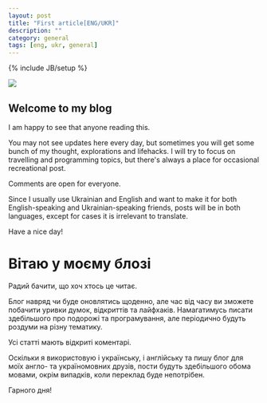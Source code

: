 ```yaml
---
layout: post
title: "First article[ENG/UKR]"
description: ""
category: general
tags: [eng, ukr, general]
---
```

{% include JB/setup %}

<img src="{{ BASE_PATH }}/assets/img/welcome.jpg">

## Welcome to my blog

I am happy to see that anyone reading this. 

You may not see updates here every day, but sometimes you will get some bunch of my thought, explorations and lifehacks. I will try to focus on travelling and programming topics, but there's always a place for occasional recreational post.

Comments are open for everyone.

Since I usually use Ukrainian and English and want to make it for both English-speaking and Ukrainian-speaking friends, posts will be in both languages, except for cases it is irrelevant to translate.

Have a nice day!

# Вітаю у моєму блозі

Радий бачити, що хоч хтось це читає.

Блог навряд чи буде оновлятись щоденно, але час від часу ви зможете побачити уривки думок, відкриттів та лайфхаків. Намагатимусь писати здебільшого про подорожі та програмування, але періодично будуть роздуми на різну тематику. 

Усі статті мають відкриті коментарі.

Оскільки я використовую і українську, і англійську та пишу блог для моїх англо- та україномовних друзів, пости будуть здебільшого обома мовами, окрім випадків, коли переклад буде непотрібен.

Гарного дня!

